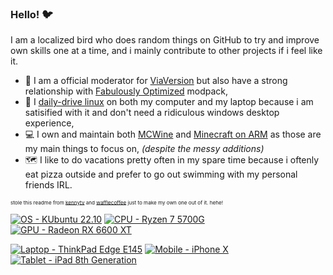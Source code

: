 ### Hello! 🐦
I am a localized bird who does random things on GitHub to try and improve own skills one at a time, and i mainly contribute to other projects if i feel like it.

- 🔭 I am a official moderator for [ViaVersion](https://discord.gg/viaversion) but also have a strong relationship with [Fabulously Optimized](https://discord.gg/yxaXtaQqdB) modpack,
- 🐧 I [daily-drive linux](https://kubuntu.org) on both my computer and my laptop because i am satisified with it and don't need a ridiculous windows desktop experience,
- 💻 I own and maintain both [MCWine](https://github.com/Kichura/MCWine) and [Minecraft on ARM](https://github.com/Kichura/Minecraft_ARM) as those are my main things to focus on, *(despite the messy additions)*
- 🗺️ I like to do vacations pretty often in my spare time because i oftenly eat pizza outside and prefer to go out swimming with my personal friends IRL.

<sub><sup><sup>stole this readme from [kennytv](https://github.com/kennytv) and [wafflecoffee](https://github.com/wafflecoffee) just to make my own one out of it. hehe!</sub></sup></sup>

[![OS - KUbuntu 22.10](https://img.shields.io/badge/KUbuntu-22.10-1793D1?style=plastic&logo=kubuntu&logoColor=white)](https://kubuntu.org) [![CPU - Ryzen 7 5700G](https://img.shields.io/badge/Ryzen_7-5700G-ED1C24?style=plastic&logo=amd&logoColor=white)](https://www.amd.com/en/products/apu/amd-ryzen-7-5700g) [![GPU - Radeon RX 6600 XT](https://img.shields.io/badge/Radeon-RX_6600_XT-ED1C24?style=plastic&logo=amd&logoColor=white)](https://www.amd.com/en/products/graphics/amd-radeon-rx-6600-xt)

[![Laptop - ThinkPad Edge E145](https://img.shields.io/badge/ThinkPad-Edge_E145-red?style=plastic&logo=lenovo&logoColor=white)](https://en.wikipedia.org/wiki/ThinkPad_E_series#Edge_11%22_(E145))
[![Mobile - iPhone X](https://img.shields.io/badge/iPhone-X-FFFFFF?style=plastic&logo=apple&logoColor=black)](https://support.apple.com/kb/SP770?locale=en_US&viewlocale=en_US) [![Tablet - iPad 8th Generation](https://img.shields.io/badge/iPad-8th_Generation-FFFFFF?style=plastic&logo=apple&logoColor=black)](https://support.apple.com/kb/SP822?locale=en_US&viewlocale=en_US)
